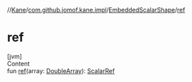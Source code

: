 //[Kane](../../index.md)/[com.github.jomof.kane.impl](../index.md)/[EmbeddedScalarShape](index.md)/[ref](ref.md)



# ref  
[jvm]  
Content  
fun [ref](ref.md)(array: [DoubleArray](https://kotlinlang.org/api/latest/jvm/stdlib/kotlin/-double-array/index.html)): [ScalarRef](../-scalar-ref/index.md)  



